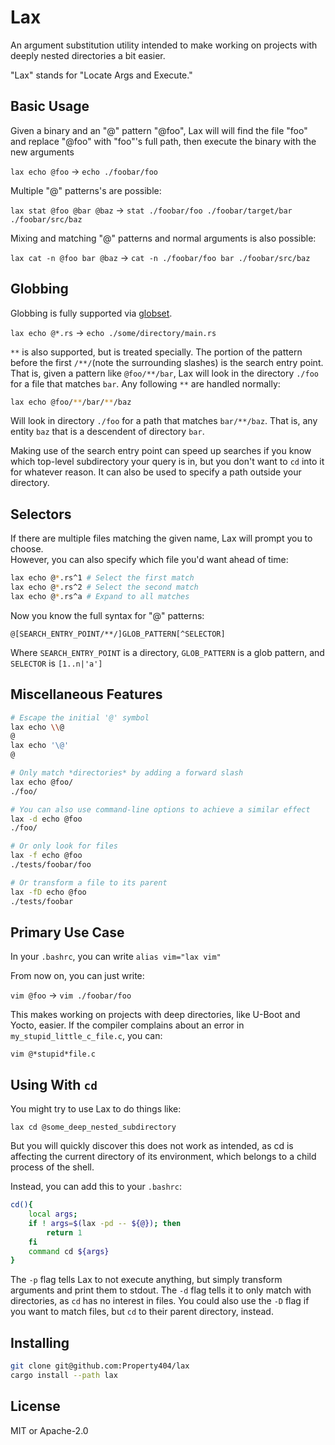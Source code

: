 # Lax

An argument substitution utility intended to make working on projects with
deeply nested directories a bit easier.  

"Lax" stands for "Locate Args and Execute."

## Basic Usage

Given a binary and an "@" pattern "@foo", Lax will will find the file "foo" and
replace "@foo" with "foo"'s full path, then execute the binary with the new arguments    

`lax echo @foo` -> `echo ./foobar/foo`  

Multiple "@" patterns's are possible:  

`lax stat @foo @bar @baz` -> `stat ./foobar/foo ./foobar/target/bar ./foobar/src/baz`  

Mixing and matching "@" patterns and normal arguments is also possible:  

`lax cat -n @foo bar @baz` -> `cat -n ./foobar/foo bar ./foobar/src/baz`  

## Globbing

Globbing is fully supported via [globset](https://docs.rs/globset/0.4.6/globset/).

`lax echo @*.rs` -> `echo ./some/directory/main.rs`  

`**` is also supported, but is treated specially. The portion of the pattern
before the first `/**/`(note the surrounding slashes) is the search entry
point. That is, given a pattern like `@foo/**/bar`, Lax will look in the
directory `./foo` for a file that matches `bar`. Any following `**` are handled
normally:  

```bash
lax echo @foo/**/bar/**/baz
```

Will look in directory `./foo` for a path that matches `bar/**/baz`. That is, any
entity `baz` that is a descendent of directory `bar`.  

Making use of the search entry point can speed up searches if you know which top-level
subdirectory your query is in, but you don't want to `cd` into it for whatever
reason. It can also be used to specify a path outside your directory.

## Selectors

If there are multiple files matching the given name, Lax will prompt you to choose.  
However, you can also specify which file you'd want ahead of time:  

```bash
lax echo @*.rs^1 # Select the first match  
lax echo @*.rs^2 # Select the second match  
lax echo @*.rs^a # Expand to all matches
```  

Now you know the full syntax for "@" patterns:  

`@[SEARCH_ENTRY_POINT/**/]GLOB_PATTERN[^SELECTOR]`  

Where `SEARCH_ENTRY_POINT` is a directory, `GLOB_PATTERN` is a glob pattern, and `SELECTOR` is `[1..n|'a']`

## Miscellaneous Features
```bash
# Escape the initial '@' symbol
lax echo \\@
@
lax echo '\@'
@

# Only match *directories* by adding a forward slash
lax echo @foo/
./foo/

# You can also use command-line options to achieve a similar effect
lax -d echo @foo
./foo/

# Or only look for files
lax -f echo @foo
./tests/foobar/foo

# Or transform a file to its parent
lax -fD echo @foo
./tests/foobar
```

## Primary Use Case  

In your `.bashrc`, you can write `alias vim="lax vim"`  

From now on, you can just write:  

`vim @foo` -> `vim ./foobar/foo`  

This makes working on projects with deep directories, like U-Boot and Yocto,
easier. If the compiler complains about an error in `my_stupid_little_c_file.c`, you can:  

`vim @*stupid*file.c`

## Using With `cd`  

You might try to use Lax to do things like:  

`lax cd @some_deep_nested_subdirectory`  

But you will quickly discover this does not work as intended, as cd is
affecting the current directory of its environment, which belongs to a child
process of the shell.  

Instead, you can add this to your `.bashrc`:  

```bash
cd(){
	local args;
	if ! args=$(lax -pd -- ${@}); then
		return 1
	fi
	command cd ${args}
}
``` 

The `-p` flag tells Lax to not execute anything, but simply transform arguments
and print them to stdout. The `-d` flag tells it to only match with directories,
as `cd` has no interest in files. You could also use the `-D` flag if you want
to match files, but `cd` to their parent directory, instead.

## Installing

```bash
git clone git@github.com:Property404/lax
cargo install --path lax
```

## License
MIT or Apache-2.0
